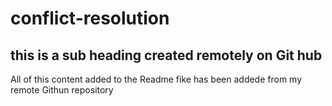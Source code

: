 # conflict-resolution

## this is a sub heading created remotely on Git hub

All of this content added to the Readme fike has been addede from my remote Githun repository
